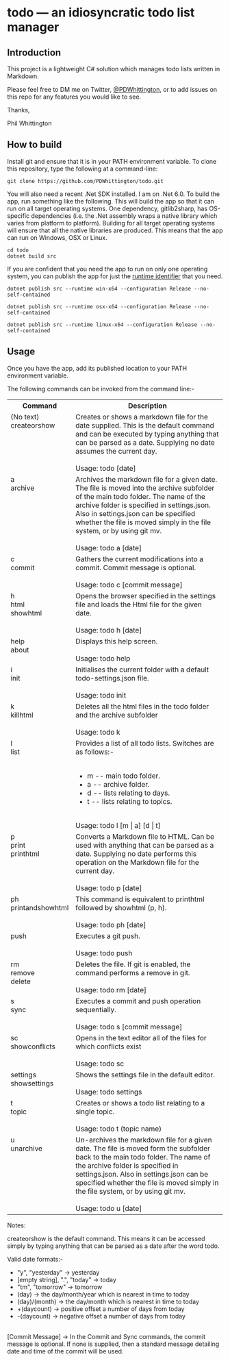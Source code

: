 # todo &mdash; an idiosyncratic todo list manager

## Introduction

This project is a lightweight C# solution which manages todo lists written in Markdown.

Please feel free to DM me on Twitter, [@PDWhittington](https://twitter.com/PDWhittington), or to add issues on this repo for any features you would like to see.

Thanks,

Phil Whittington

## How to build

Install git and ensure that it is in your PATH environment variable. To clone this repository, type the following at a command-line:

```
git clone https://github.com/PDWhittington/todo.git
```
You will also need a recent .Net SDK installed. I am on .Net 6.0. To build the app, run something like the following. This will build the app so that it can run on all target operating systems. One dependency, gitlib2sharp, has OS-specific dependencies (i.e. the .Net assembly wraps a native library which varies from platform to platform). Building for all target operating systems will ensure that all the native libraries are produced. This means that the app can run on Windows, OSX or Linux.


```
cd todo
dotnet build src
```
If you are confident that you need the app to run on only one operating system, you can publish the app for just the [runtime identifier](https://docs.microsoft.com/en-us/dotnet/core/rid-catalog#windows-rids) that you need.


```
dotnet publish src --runtime win-x64 --configuration Release --no-self-contained
```

```
dotnet publish src --runtime osx-x64 --configuration Release --no-self-contained
```

```
dotnet publish src --runtime linux-x64 --configuration Release --no-self-contained
```

## Usage

Once you have the app, add its published location to your PATH environment variable.

The following commands can be invoked from the command line:-

<style>
    td {vertical-align: top}
</style>

<table>
    <tr>
        <th>
            Command
        </th>
        <th>
            Description
        </th>
    </tr>
    <tr>
        <td>
            (No text)<br/>
            createorshow
        </td>
        <td>
            Creates or shows a markdown file for the date supplied. This is the default command and can be executed by
            typing anything that can be parsed as a date. Supplying no date assumes the current day.<br /><br />
            Usage: todo [date]
        </td>
    </tr>
    <tr>
        <td>
            a<br />
            archive
        </td>
        <td>
            Archives the markdown file for a given date. The file is moved into the archive subfolder of the main todo
            folder. The name of the archive folder is specified in settings.json. Also in settings.json can be specified
            whether the file is moved simply in the file system, or by using git mv.<br /><br />
            Usage: todo a [date]
        </td>
    </tr>
    <tr>
        <td>
            c<br />
            commit
        </td>
        <td>
            Gathers the current modifications into a commit. Commit message is optional.<br /><br />
            Usage: todo c [commit message]
        </td>
    </tr>
    <tr>
        <td>
            h<br />
            html<br />
            showhtml
        </td>
        <td>
            Opens the browser specified in the settings file and loads the Html file for the given date. <br /><br />
            Usage: todo h [date]
        </td>
    </tr>
    <tr>
        <td>
            help<br />
            about
        </td>
        <td>
            Displays this help screen.<br /><br />
            Usage: todo help
        </td>
    </tr>
    <tr>
        <td>
            i<br />
            init
        </td>
        <td>
            Initialises the current folder with a default todo-settings.json file.<br /><br />
            Usage: todo init
        </td>
    </tr>
    <tr>
        <td>
            k<br />
            killhtml
        </td>
        <td>
            Deletes all the html files in the todo folder and the archive subfolder<br /><br />
            Usage: todo k
        </td>
    </tr>
    <tr>
        <td>
            l<br />
            list
        </td>
        <td>
            Provides a list of all todo lists. Switches are as follows:-<br /><br />
            <ul>
                <li>m -- main todo folder.</li>
                <li>a -- archive folder.</li>
                <li>d -- lists relating to days.</li>
                <li>t -- lists relating to topics.</li>
            </ul><br />
            Usage: todo l [m | a] [d | t]
        </td>
    </tr>
    <tr>
        <td>
            p<br />
            print<br />
            printhtml<br />
        </td>
        <td>
            Converts a Markdown file to HTML. Can be used with anything that can be parsed as a date. Supplying no date
            performs this operation on the Markdown file for the current day.<br /><br />
            Usage: todo p [date]
        </td>
    </tr>
    <tr>
        <td>
            ph<br />
            printandshowhtml
        </td>
        <td>
            This command is equivalent to printhtml followed by showhtml (p, h).<br /><br />
            Usage: todo ph [date]
        </td>
    </tr>
    <tr>
        <td>
            push
        </td>
        <td>
            Executes a git push.<br /><br />
            Usage: todo push
        </td>
    </tr>
    <tr>
        <td>
            rm<br />
            remove<br />
            delete
        </td>
        <td>
            Deletes the file. If git is enabled, the command performs a
            remove in git.<br /><br />
            Usage: todo rm [date]
        </td>
    </tr>
    <tr>
        <td>
            s<br />
            sync
        </td>
        <td>
            Executes a commit and push operation sequentially.<br /><br />
            Usage: todo s [commit message]
        </td>
    </tr>
    <tr>
        <td>
            sc<br />
            showconflicts
        </td>
        <td>
            Opens in the text editor all of the files for which conflicts exist<br /><br />
            Usage: todo sc
        </td>
    </tr>
    <tr>
        <td>
            settings<br />
            showsettings
        </td>
        <td>
            Shows the settings file in the default editor.<br /><br />
            Usage: todo settings
        </td>
    </tr>
    <tr>
        <td>
            t<br />
            topic
        </td>
        <td>
            Creates or shows a todo list relating to a single topic.<br /><br />
            Usage: todo t (topic name)
        </td>
    </tr>
    <tr>
        <td>
            u<br />
            unarchive
        </td>
        <td>
            Un-archives the markdown file for a given date. The file is moved form the subfolder back to the main todo
            folder. The name of the archive folder is specified in settings.json. Also in settings.json can be specified
            whether the file is moved simply in the file system, or by using git mv.<br /><br />
            Usage: todo u [date]
        </td>
    </tr>
<table>

Notes:

createorshow is the default command. This means it can be accessed simply by
typing anything that can be parsed as a date after the word todo.

Valid date formats:-

* "y", "yesterday" &#8594; yesterday<br/>
* [empty string], ".", "today" &#8594; today<br/>
* "tm", "tomorrow" &#8594; tomorrow<br/>
* (day) &#8594; the day/month/year which is nearest in time to today<br/>
* (day)/(month) &#8594; the day/month which is nearest in time to today<br/>
* +(daycount) &#8594; positive offset a number of days from today<br/>
* -(daycount) &#8594; negative offset a number of days from today<br/><br/>

[Commit Message] &#8594; In the Commit and Sync commands, the commit message is optional. If none is supplied, then a standard message detailing date and time of the commit will be used.


